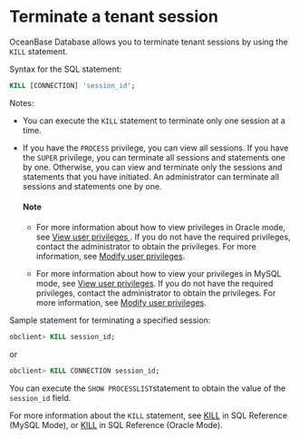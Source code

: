 # Terminate a tenant session

OceanBase Database allows you to terminate tenant sessions by using the `KILL` statement.

Syntax for the SQL statement:

```sql
KILL [CONNECTION] 'session_id';
```

Notes:

* You can execute the `KILL` statement to terminate only one session at a time.

* If you have the `PROCESS` privilege, you can view all sessions. If you have the `SUPER` privilege, you can terminate all sessions and statements one by one. Otherwise, you can view and terminate only the sessions and statements that you have initiated. An administrator can terminate all sessions and statements one by one.

  <main id="notice" type='explain'>
    <h4>Note</h4>
    <ul>
    <li>
    <p>For more information about how to view privileges in Oracle mode, see <a href="9.manage-users-and-permissions/2.oracle-mode/4.view-the-user-permissions-of-oracle-mode.md">View user privileges </a>. If you do not have the required privileges, contact the administrator to obtain the privileges. For more information, see <a href="9.manage-users-and-permissions/2.oracle-mode/5.modify-user-permissions-for-oralce-tenant-of-oracle-mode.md">Modify user privileges</a>. </p>
    </li>
    <li>
    <p>For more information about how to view your privileges in MySQL mode, see <a href="9.manage-users-and-permissions/2.oracle-mode/4.view-the-user-permissions-of-oracle-mode.md">View user privileges</a>. If you do not have the required privileges, contact the administrator to obtain the privileges. For more information, see <a href="9.manage-users-and-permissions/2.oracle-mode/5.modify-user-permissions-for-oralce-tenant-of-oracle-mode.md">Modify user privileges</a>. </p>
    </li>
    </ul>
  </main>

Sample statement for terminating a specified session:

```sql
obclient> KILL session_id;
```

or

```sql
obclient> KILL CONNECTION session_id;
```

You can execute the `SHOW PROCESSLIST`statement to obtain the value of the `session_id` field.

For more information about the `KILL` statement, see [KILL](../../../4.development-reference/1.sql-syntax/2.common-tenant-of-mysql-mode/6.sql-statement-of-mysql-mode/58.kill-of-mysql-mode.md) in SQL Reference (MySQL Mode), or [KILL](../../../4.development-reference/1.sql-syntax/3.common-tenant-of-oracle-mode/9.sql-statement-of-oracle-mode/3.dcl-of-oracle-mode/18.kill-of-oracle-mode.md) in SQL Reference (Oracle Mode).
